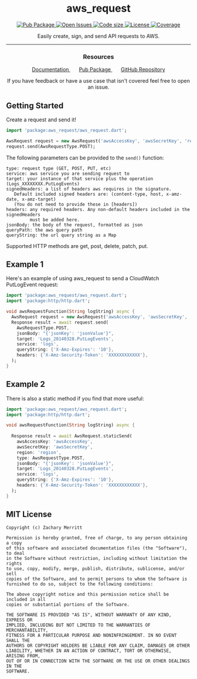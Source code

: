 <h1 align="center">
  aws_request
</h1>

<p align="center">
    <a href="https://pub.dev/packages/aws_request">
        <img alt="Pub Package" src="https://img.shields.io/pub/v/aws_request.svg?logo=dart&logoColor=00b9fc">
    </a>
    <a href="https://github.com/Zsmerritt/Flutter_AWS_Request/issues">
        <img alt="Open Issues" src="https://img.shields.io/github/issues/Zsmerritt/Flutter_AWS_Request?logo=github&logoColor=white">
    </a>
    <a href="https://github.com/Zsmerritt/Flutter_AWS_Request">
        <img alt="Code size" src="https://img.shields.io/github/languages/code-size/Zsmerritt/Flutter_AWS_Request?logo=github&logoColor=white">
    </a>
    <a href="https://github.com/Zsmerritt/Flutter_AWS_Request/blob/main/LICENSE">
        <img alt="License" src="https://img.shields.io/github/license/Zsmerritt/Flutter_AWS_Request?logo=open-source-initiative&logoColor=blue">
    </a>
    <a href="https://codecov.io/gh/Zsmerritt/Flutter_AWS_Request">
        <img alt="Coverage" src="https://codecov.io/gh/Zsmerritt/Flutter_AWS_Request/branch/main/graph/badge.svg?token=RY2QXJVTTW"/>
    </a>
</p>

<p align="center">
    Easily create, sign, and send API requests to AWS.
</p>

---

<h3 align="center">
  Resources
</h3>

<p align="center">
    <a href="https://pub.dev/documentation/aws_request/latest/aws_request/aws_request-library.html">
        Documentation
    </a>
    &nbsp;
    &nbsp;
    &nbsp;
    <a href="https://pub.dev/packages/aws_request">
        Pub Package
    </a>
    &nbsp;
    &nbsp;
    &nbsp;
    <a href="https://github.com/Zsmerritt/Flutter_AWS_Request">
        GitHub Repository
    </a>
</p>

<p align="center">
    If you have feedback or have a use case that isn't covered feel free to open an issue.
</p>

## Getting Started

Create a request and send it!

~~~dart
import 'package:aws_request/aws_request.dart';

AwsRequest request = new AwsRequest('awsAccessKey', 'awsSecretKey', 'region');
request.send(AwsRequestType.POST);
~~~

The following parameters can be provided to the `send()` function:

~~~
type: request type (GET, POST, PUT, etc)
service: aws service you are sending request to
target: your instance of that service plus the operation (Logs_XXXXXXXX.PutLogEvents)
signedHeaders: a list of headers aws requires in the signature.
   Default included signed headers are: (content-type, host, x-amz-date, x-amz-target)
   (You do not need to provide these in [headers])
headers: any required headers. Any non-default headers included in the signedHeaders 
         must be added here.
jsonBody: the body of the request, formatted as json
queryPath: the aws query path
queryString: the url query string as a Map
~~~

Supported HTTP methods are get, post, delete, patch, put.

## Example 1

Here's an example of using aws_request to send a CloudWatch PutLogEvent request:

~~~dart
import 'package:aws_request/aws_request.dart';
import 'package:http/http.dart';

void awsRequestFunction(String logString) async {
  AwsRequest request = new AwsRequest('awsAccessKey', 'awsSecretKey', 'region');
  Response result = await request.send(
    AwsRequestType.POST,
    jsonBody: "{'jsonKey': 'jsonValue'}",
    target: 'Logs_20140328.PutLogEvents',
    service: 'logs',
    queryString: {'X-Amz-Expires': '10'},
    headers: {'X-Amz-Security-Token': 'XXXXXXXXXXXX'},
  );
}
~~~

## Example 2

There is also a static method if you find that more useful:

~~~dart
import 'package:aws_request/aws_request.dart';
import 'package:http/http.dart';

void awsRequestFunction(String logString) async {
  
  Response result = await AwsRequest.staticSend(
    awsAccessKey: 'awsAccessKey',
    awsSecretKey: 'awsSecretKey',
    region: 'region',
    type: AwsRequestType.POST,
    jsonBody: "{'jsonKey': 'jsonValue'}",
    target: 'Logs_20140328.PutLogEvents',
    service: 'logs',
    queryString: {'X-Amz-Expires': '10'},
    headers: {'X-Amz-Security-Token': 'XXXXXXXXXXXX'},
  );
}
~~~

## MIT License

```
Copyright (c) Zachary Merritt

Permission is hereby granted, free of charge, to any person obtaining a copy
of this software and associated documentation files (the "Software"), to deal
in the Software without restriction, including without limitation the rights
to use, copy, modify, merge, publish, distribute, sublicense, and/or sell
copies of the Software, and to permit persons to whom the Software is
furnished to do so, subject to the following conditions:

The above copyright notice and this permission notice shall be included in all
copies or substantial portions of the Software.

THE SOFTWARE IS PROVIDED "AS IS", WITHOUT WARRANTY OF ANY KIND, EXPRESS OR
IMPLIED, INCLUDING BUT NOT LIMITED TO THE WARRANTIES OF MERCHANTABILITY,
FITNESS FOR A PARTICULAR PURPOSE AND NONINFRINGEMENT. IN NO EVENT SHALL THE
AUTHORS OR COPYRIGHT HOLDERS BE LIABLE FOR ANY CLAIM, DAMAGES OR OTHER
LIABILITY, WHETHER IN AN ACTION OF CONTRACT, TORT OR OTHERWISE, ARISING FROM,
OUT OF OR IN CONNECTION WITH THE SOFTWARE OR THE USE OR OTHER DEALINGS IN THE
SOFTWARE.
```